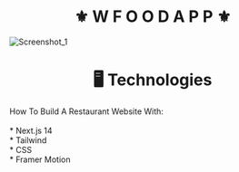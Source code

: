<h1 align="center">⚜️ W F O O D  A P P ⚜️</h1>

![Screenshot_1](https://github.com/juanfsouza/Wfood/assets/88254614/605daac9-84de-4e41-a775-de2ba1c12ba0)

<h1 align="center">🖥 Technologies</h1>
How To Build A Restaurant Website With:
</br>
</br>
 * Next.js 14
</br>
 * Tailwind 
</br>
 * CSS 
</br>
 * Framer Motion
</br>
